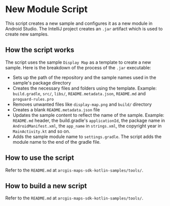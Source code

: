 
# New Module Script

This script creates a new sample and configures it as a new module in Android Studio. The IntelliJ project creates an `.jar` artifact which is used to create new samples. 

## How the script works

The script uses the sample `Display Map` as a template to create a new sample. Here is the breakdown of the process of the `.jar` executable: 

 - Sets up the path of the repository and the sample names used in the sample's package directory
 - Creates the necessary files and folders using the template. Example: `build.gradle`, `src/`, `libs/`, `README.metadata.json`,  `README.md` and `proguard-rules.pro`
 - Removes unwanted files like `display-map.png` and `build/` directory
 - Creates a blank `README.metadata.json` file
 - Updates the sample content to reflect the name of the sample. Example: `README.md` header, the build.gradle's  `applicationId`, the package name in `AndroidManifest.xml`, the `app_name` in `strings.xml`, the copyright year in `MainActivity.kt` and so on.
 - Adds the sample module name to `settings.gradle`. The script adds the module name to the end of the gradle file.
 

## How to use the script

Refer to the `README.md` at `arcgis-maps-sdk-kotlin-samples/tools/`.

## How to build a new script

Refer to the `README.md` at `arcgis-maps-sdk-kotlin-samples/tools/`.